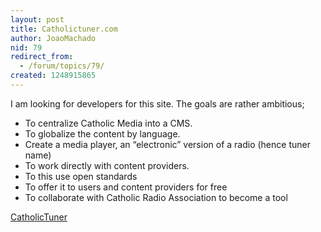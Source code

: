 ```yaml
---
layout: post
title: Catholictuner.com
author: JoaoMachado
nid: 79
redirect_from:
  - /forum/topics/79/
created: 1248915865
---
```

<p>I am looking for developers for this site. The goals are rather ambitious;</p>
<ul>
    <li>To centralize Catholic Media into a CMS.</li>
    <li>To globalize the content by language.</li>
    <li>Create a media player, an &ldquo;electronic&rdquo; version of a radio (hence tuner name)</li>
    <li>To work directly with content providers.</li>
    <li>To this use open standards</li>
    <li>To offer it to users and content providers for free</li>
    <li>To collaborate with Catholic Radio Association to become a tool</li>
</ul>
<p><a href="http://www.catholictuner.com/"> CatholicTuner</a></p>
